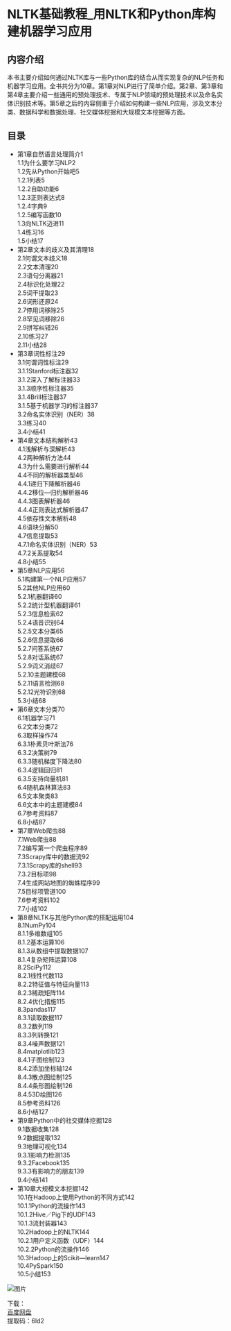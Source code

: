 # NLTK基础教程_用NLTK和Python库构建机器学习应用
## 内容介绍
本书主要介绍如何通过NLTK库与一些Python库的结合从而实现复杂的NLP任务和机器学习应用。全书共分为10章。第1章对NLP进行了简单介绍。第2章、第3章和第4章主要介绍一些通用的预处理技术、专属于NLP领域的预处理技术以及命名实体识别技术等。第5章之后的内容侧重于介绍如何构建一些NLP应用，涉及文本分类、数据科学和数据处理、社交媒体挖掘和大规模文本挖掘等方面。
## 目录
+ 第1章自然语言处理简介1  
1.1为什么要学习NLP2  
1.2先从Python开始吧5  
1.2.1列表5  
1.2.2自助功能6  
1.2.3正则表达式8  
1.2.4字典9  
1.2.5编写函数10  
1.3向NLTK迈进11  
1.4练习16  
1.5小结17  
+ 第2章文本的歧义及其清理18  
2.1何谓文本歧义18  
2.2文本清理20  
2.3语句分离器21  
2.4标识化处理22  
2.5词干提取23  
2.6词形还原24  
2.7停用词移除25  
2.8罕见词移除26  
2.9拼写纠错26  
2.10练习27  
2.11小结28  
+ 第3章词性标注29  
3.1何谓词性标注29  
3.1.1Stanford标注器32  
3.1.2深入了解标注器33  
3.1.3顺序性标注器35  
3.1.4Brill标注器37  
3.1.5基于机器学习的标注器37  
3.2命名实体识别（NER）38  
3.3练习40  
3.4小结41  
+ 第4章文本结构解析43  
4.1浅解析与深解析43  
4.2两种解析方法44  
4.3为什么需要进行解析44  
4.4不同的解析器类型46  
4.4.1递归下降解析器46  
4.4.2移位—归约解析器46  
4.4.3图表解析器46  
4.4.4正则表达式解析器47  
4.5依存性文本解析48  
4.6语块分解50  
4.7信息提取53  
4.7.1命名实体识别（NER）53  
4.7.2关系提取54  
4.8小结55  
+ 第5章NLP应用56  
5.1构建第一个NLP应用57  
5.2其他NLP应用60  
5.2.1机器翻译60  
5.2.2统计型机器翻译61  
5.2.3信息检索62  
5.2.4语音识别64  
5.2.5文本分类65  
5.2.6信息提取66  
5.2.7问答系统67  
5.2.8对话系统67  
5.2.9词义消歧67  
5.2.10主题建模68  
5.2.11语言检测68  
5.2.12光符识别68  
5.3小结68  
+ 第6章文本分类70  
6.1机器学习71  
6.2文本分类72  
6.3取样操作74  
6.3.1朴素贝叶斯法76  
6.3.2决策树79  
6.3.3随机梯度下降法80  
6.3.4逻辑回归81  
6.3.5支持向量机81  
6.4随机森林算法83  
6.5文本聚类83  
6.6文本中的主题建模84  
6.7参考资料87  
6.8小结87  
+ 第7章Web爬虫88  
7.1Web爬虫88  
7.2编写第一个爬虫程序89  
7.3Scrapy库中的数据流92  
7.3.1Scrapy库的shell93  
7.3.2目标项98  
7.4生成网站地图的蜘蛛程序99  
7.5目标项管道100  
7.6参考资料102  
7.7小结102  
+ 第8章NLTK与其他Python库的搭配运用104  
8.1NumPy104  
8.1.1多维数组105  
8.1.2基本运算106  
8.1.3从数组中提取数据107  
8.1.4复杂矩阵运算108  
8.2SciPy112  
8.2.1线性代数113  
8.2.2特征值与特征向量113  
8.2.3稀疏矩阵114  
8.2.4优化措施115  
8.3pandas117  
8.3.1读取数据117  
8.3.2数列119  
8.3.3列转换121  
8.3.4噪声数据121  
8.4matplotlib123  
8.4.1子图绘制123  
8.4.2添加坐标轴124  
8.4.3散点图绘制125  
8.4.4条形图绘制126  
8.4.53D绘图126  
8.5参考资料126  
8.6小结127  
+ 第9章Python中的社交媒体挖掘128  
9.1数据收集128  
9.2数据提取132  
9.3地理可视化134  
9.3.1影响力检测135  
9.3.2Facebook135  
9.3.3有影响力的朋友139  
9.4小结141  
+ 第10章大规模文本挖掘142  
10.1在Hadoop上使用Python的不同方式142  
10.1.1Python的流操作143  
10.1.2Hive／Pig下的UDF143  
10.1.3流封装器143  
10.2Hadoop上的NLTK144  
10.2.1用户定义函数（UDF）144  
10.2.2Python的流操作146  
10.3Hadoop上的Scikit—learn147  
10.4PySpark150  
10.5小结153  

![图片](https://files.jb51.net/file_images/article/201807/201876160702422.jpg?20186616723)  

下载：  
[百度网盘](https://pan.baidu.com/s/1rjYZQpJvZCenzrcyPe89hQ)  
提取码：6ld2